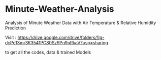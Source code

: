 # Minute-Weather-Analysis
Analysis of Minute Weather Data with Air Temperature &amp; Relative Humidity Prediction

Visit : https://drive.google.com/drive/folders/1Ig-dcPe13mr3K3541PC80Sz9Pq9nRkaV?usp=sharing

to get all the codes, data & trained Models

